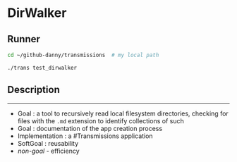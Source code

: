 # DirWalker

## Runner

```sh
cd ~/github-danny/transmissions  # my local path

./trans test_dirwalker
```

## Description

---

- Goal : a tool to recursively read local filesystem directories, checking for files with the `.md` extension to identify collections of such
- Goal : documentation of the app creation process
- Implementation : a #Transmissions application
- SoftGoal : reusability
- _non-goal_ - efficiency
